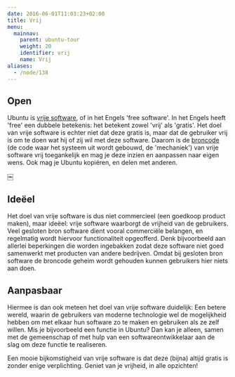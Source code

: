 ```yaml
---
date: 2016-06-01T11:03:23+02:00
title: Vrij
menu:
  mainnav:
    parent: ubuntu-tour
    weight: 20
    identifier: vrij
    name: Vrij
aliases:
  - /node/138
---
```


## Open
Ubuntu is [vrije software](http://wiki.ubuntu-nl.org/community/Filosofie#Vrije_software), of in het Engels 'free software'. In het Engels heeft 'free' een dubbele betekenis: het betekent zowel 'vrij' als 'gratis'. Het doel van vrije software is echter niet dat deze gratis is, maar dat de gebruiker vrij is om te doen wat hij of zij wil met deze software. Daarom is de [broncode](https://nl.wikipedia.org/wiki/Broncode) (de code waar het systeem uit wordt gebouwd, de 'mechaniek') van vrije software vrij toegankelijk en mag je deze inzien en aanpassen naar eigen wens. Ook mag je Ubuntu kopiëren, en delen met anderen.

￼
## Ideëel
Het doel van vrije software is dus niet commercieel (een goedkoop product maken), maar ideëel: vrije software waarborgt de vrijheid van de gebruikers. Veel gesloten bron software dient vooral commerciële belangen, en regelmatig wordt hiervoor functionaliteit opgeofferd.  Denk bijvoorbeeld aan allerlei beperkingen die worden ingebakken zodat deze software niet goed samenwerkt met producten van andere bedrijven. Omdat bij gesloten bron software de broncode geheim wordt gehouden kunnen gebruikers hier niets aan doen.

## Aanpasbaar
Hiermee is dan ook meteen het doel van vrije software duidelijk: Een betere wereld, waarin de gebruikers van moderne technologie wel de mogelijkheid hebben om met elkaar hun software zo te maken en gebruiken als ze zelf willen. Mis je bijvoorbeeld een functie in Ubuntu? Dan kan je alleen, samen met de gemeenschap of met hulp van een softwareontwikkelaar aan de slag om deze functie te realiseren.

Een mooie bijkomstigheid van vrije software is dat deze (bijna) altijd gratis is zonder enige verplichting. Geniet van je vrijheid, in alle opzichten!
